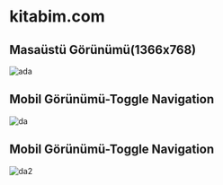 # kitabim.com

## Masaüstü Görünümü(1366x768)
![ada](https://user-images.githubusercontent.com/22711425/46979117-67a2c000-d0d9-11e8-9465-4b5d0cc024bd.PNG)

## Mobil Görünümü-Toggle Navigation 
![da](https://user-images.githubusercontent.com/22711425/46979145-77ba9f80-d0d9-11e8-988c-7a402528420f.PNG)
## Mobil Görünümü-Toggle Navigation
![da2](https://user-images.githubusercontent.com/22711425/46979161-8012da80-d0d9-11e8-8395-90182eadd2c2.PNG)
